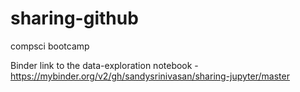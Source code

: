 # sharing-github
compsci bootcamp

Binder link to the data-exploration notebook - https://mybinder.org/v2/gh/sandysrinivasan/sharing-jupyter/master
